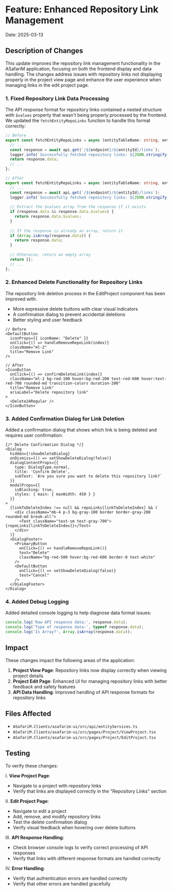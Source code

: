 # Feature: Enhanced Repository Link Management

Date: 2025-03-13

## Description of Changes

This update improves the repository link management functionality in the ASafariM application, focusing on both the frontend display and data handling. The changes address issues with repository links not displaying properly in the project view page and enhance the user experience when managing links in the edit project page.

### 1. Fixed Repository Link Data Processing

The API response format for repository links contained a nested structure with `$values` property that wasn't being properly processed by the frontend. We updated the `fetchEntityRepoLinks` function to handle this format correctly:

```typescript
// Before
export const fetchEntityRepoLinks = async (entityTableName: string, entityId: string) => {
  // ...
  const response = await api.get(`/${endpoint}/${entityId}/links`);
  logger.info(`Successfully fetched repository links: ${JSON.stringify(response.data)}`);
  return response.data;
  // ...
};

// After
export const fetchEntityRepoLinks = async (entityTableName: string, entityId: string) => {
  // ...
  const response = await api.get(`/${endpoint}/${entityId}/links`);
  logger.info(`Successfully fetched repository links: ${JSON.stringify(response.data)}`);
  
  // Extract the $values array from the response if it exists
  if (response.data && response.data.$values) {
    return response.data.$values;
  }
  
  // If the response is already an array, return it
  if (Array.isArray(response.data)) {
    return response.data;
  }
  
  // Otherwise, return an empty array
  return [];
  // ...
};
```

### 2. Enhanced Delete Functionality for Repository Links

The repository link deletion process in the EditProject component has been improved with:

- More expressive delete buttons with clear visual indicators
- A confirmation dialog to prevent accidental deletions
- Better styling and user feedback

```tsx
// Before
<DefaultButton 
  iconProps={{ iconName: "Delete" }}
  onClick={() => handleRemoveRepoLink(index)}
  className="ml-2"
  title="Remove Link"
/>

// After
<IconButton 
  onClick={() => confirmDeleteLink(index)}
  className="ml-2 bg-red-100 hover:bg-red-200 text-red-600 hover:text-red-700 rounded-md transition-colors duration-200"
  title="Remove Link"
  ariaLabel="Delete repository link"
>
  <Delete24Regular />
</IconButton>
```

### 3. Added Confirmation Dialog for Link Deletion

Added a confirmation dialog that shows which link is being deleted and requires user confirmation:

```tsx
{/* Delete Confirmation Dialog */}
<Dialog
  hidden={!showDeleteDialog}
  onDismiss={() => setShowDeleteDialog(false)}
  dialogContentProps={{
    type: DialogType.normal,
    title: 'Confirm Delete',
    subText: `Are you sure you want to delete this repository link?`
  }}
  modalProps={{
    isBlocking: true,
    styles: { main: { maxWidth: 450 } }
  }}
>
  {linkToDeleteIndex !== null && repoLinks[linkToDeleteIndex] && (
    <div className="mb-4 p-3 bg-gray-100 border border-gray-200 rounded-md break-all">
      <Text className="text-sm text-gray-700">{repoLinks[linkToDeleteIndex]}</Text>
    </div>
  )}
  <DialogFooter>
    <PrimaryButton 
      onClick={() => handleRemoveRepoLink()} 
      text="Delete" 
      className="bg-red-500 hover:bg-red-600 border-0 text-white"
    />
    <DefaultButton 
      onClick={() => setShowDeleteDialog(false)} 
      text="Cancel" 
    />
  </DialogFooter>
</Dialog>
```

### 4. Added Debug Logging

Added detailed console logging to help diagnose data format issues:

```typescript
console.log('Raw API response data:', response.data);
console.log('Type of response data:', typeof response.data);
console.log('Is Array?', Array.isArray(response.data));
```

## Impact

These changes impact the following areas of the application:

1. **Project View Page**: Repository links now display correctly when viewing project details
2. **Project Edit Page**: Enhanced UI for managing repository links with better feedback and safety features
3. **API Data Handling**: Improved handling of API response formats for repository links

## Files Affected

- `ASafariM.Clients/asafarim-ui/src/api/entityServices.ts`
- `ASafariM.Clients/asafarim-ui/src/pages/Project/ViewProject.tsx`
- `ASafariM.Clients/asafarim-ui/src/pages/Project/EditProject.tsx`

## Testing

To verify these changes:

I. **View Project Page**:
   - Navigate to a project with repository links
   - Verify that links are displayed correctly in the "Repository Links" section

II. **Edit Project Page**:
   - Navigate to edit a project
   - Add, remove, and modify repository links
   - Test the delete confirmation dialog
   - Verify visual feedback when hovering over delete buttons

III. **API Response Handling**:
   - Check browser console logs to verify correct processing of API responses
   - Verify that links with different response formats are handled correctly

IV. **Error Handling**:
   - Verify that authentication errors are handled correctly
   - Verify that other errors are handled gracefully
